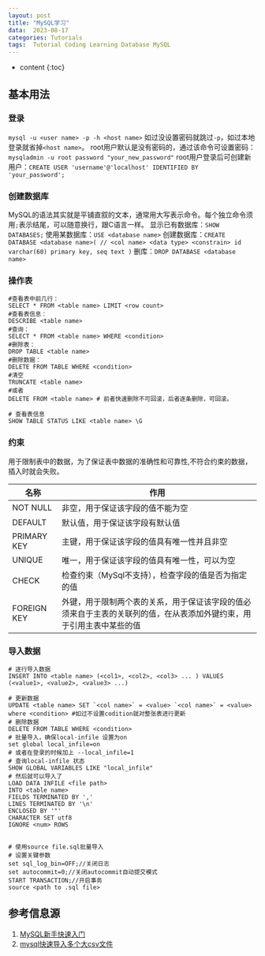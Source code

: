 ```yaml
---
layout: post
title: "MySQL学习"
data:  2023-08-17
categories: Tutorials
tags:  Tutorial Coding Learning Database MySQL
---
```


* content
{:toc}

## 基本用法
### 登录

`mysql -u <user name> -p -h <host name>`
如过没设置密码就跳过`-p`，如过本地登录就省掉`<host name>`。
root用户默认是没有密码的，通过该命令可设置密码：`mysqladmin -u root password "your_new_password"`
root用户登录后可创建新用户：`CREATE USER 'username'@'localhost' IDENTIFIED BY 'your_password';`

### 创建数据库

MySQL的语法其实就是平铺直叙的文本，通常用大写表示命令。每个独立命令须用`;`表示结尾，可以随意换行，跟C语言一样。
显示已有数据库：`SHOW DATABASES;`
使用某数据库：`USE <database name>`
创建数据库：`CREATE DATABASE <database name>(
    // <col name> <data type> <constrain>
    id varchar(60) primary key,
    seq text
)`
删库：`DROP DATABASE <database name>`


### 操作表

```shell
#查看表中前几行：
SELECT * FROM <table name> LIMIT <row count>
#查看表信息：
DESCRIBE <table name>
#查询：
SELECT * FROM <table name> WHERE <condition>
#删除表：
DROP TABLE <table name>
#删除数据：
DELETE FROM TABLE WHERE <condition>
#清空
TRUNCATE <table name>
#或者
DELETE FROM <table name> # 前者快速删除不可回滚，后者逐条删除，可回滚。

# 查看表信息
SHOW TABLE STATUS LIKE <table name> \G

```

### 约束

用于限制表中的数据，为了保证表中数据的准确性和可靠性,不符合约束的数据，插入时就会失败。

|名称|作用|
|-----|-----------------|
|NOT NULL|	非空，用于保证该字段的值不能为空|
|DEFAULT|	默认值，用于保证该字段有默认值|
|PRIMARY KEY|	主键，用于保证该字段的值具有唯一性并且非空|
|UNIQUE|	唯一，用于保证该字段的值具有唯一性，可以为空|
|CHECK|	检查约束（MySql不支持），检查字段的值是否为指定的值|
|FOREIGN KEY|	外键，用于限制两个表的关系，用于保证该字段的值必须来自于主表的关联列的值，在从表添加外键约束，用于引用主表中某些的值|


### 导入数据

```shell
# 逐行导入数据
INSERT INTO <table name> (<col1>, <col2>, <col3> ... ) VALUES (<value1>, <value2>, <value3> ...)

# 更新数据
UPDATE <table name> SET `<col name>` = <value> `<col name>` = <value> where <condition> #如过不设置codition就对整张表进行更新
# 删除数据
DELETE FROM TABLE WHERE <condition>
# 批量导入，确保local-infile 设置为on
set global local_infile=on
# 或者在登录的时候加上 --local_infile=1
# 查询local-infile 状态
SHOW GLOBAL VARIABLES LIKE "local_infile"
# 然后就可以导入了
LOAD DATA INFILE <file path> 
INTO <table name> 
FIELDS TERMINATED BY ','
LINES TERMINATED BY '\n'
ENCLOSED BY '"'
CHARACTER SET utf8
IGNORE <num> ROWS


# 使用source file.sql批量导入
# 设置关键参数
set sql_log_bin=OFF;//关闭日志
set autocommit=0;//关闭autocommit自动提交模式
START TRANSACTION;//开启事务
source <path to .sql file>
```


## 参考信息源

1. [MySQL新手快速入门](https://blog.csdn.net/m0_58878709/article/details/128817956)
2. [mysql快速导入多个大csv文件](https://blog.csdn.net/weixin_37095828/article/details/104167399)
